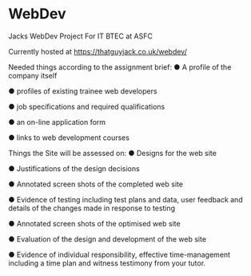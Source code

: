 # WebDev
Jacks WebDev Project For IT BTEC at ASFC

Currently hosted at https://thatguyjack.co.uk/webdev/



Needed things according to the assignment brief: 
●	A profile of the company itself

●	profiles of existing trainee web developers

●	job specifications and required qualifications

●	an on-line application form

●	links to web development courses

Things the Site will be assessed on: 
●	Designs for the web site

●	Justifications of the design decisions

●	Annotated screen shots of the completed web site

●	Evidence of testing including test plans and data, user feedback and details of the changes made in response to testing

●	Annotated screen shots of the optimised web site 

●	Evaluation of the design and development of the web site

●	Evidence of individual responsibility, effective time-management including a time plan and witness testimony from your tutor.